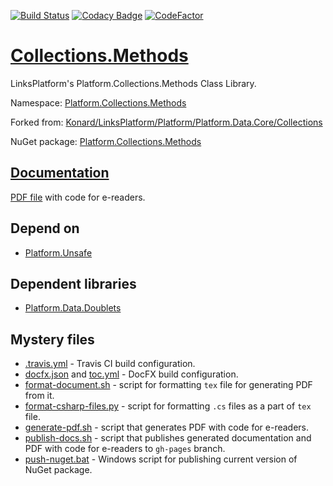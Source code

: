 [![Build Status](https://travis-ci.com/linksplatform/Collections.Methods.svg?branch=master)](https://travis-ci.com/linksplatform/Collections.Methods)
[![Codacy Badge](https://api.codacy.com/project/badge/Grade/f095ae6c0742405399a34ad50ec6ab8d)](https://app.codacy.com/app/drakonard/Collections.Methods?utm_source=github.com&utm_medium=referral&utm_content=linksplatform/Collections.Methods&utm_campaign=Badge_Grade_Dashboard)
[![CodeFactor](https://www.codefactor.io/repository/github/linksplatform/collections.methods/badge)](https://www.codefactor.io/repository/github/linksplatform/collections.methods)

# [Collections.Methods](https://github.com/linksplatform/Collections.Methods)

LinksPlatform's Platform.Collections.Methods Class Library.

Namespace: [Platform.Collections.Methods](https://linksplatform.github.io/Collections.Methods/api/Platform.Collections.Methods.html)

Forked from: [Konard/LinksPlatform/Platform/Platform.Data.Core/Collections](https://github.com/Konard/LinksPlatform/tree/b6866f278712c317b4c895e27e49f2d0b3fe561f/Platform/Platform.Data.Core/Collections)

NuGet package: [Platform.Collections.Methods](https://www.nuget.org/packages/Platform.Collections.Methods)

## [Documentation](https://linksplatform.github.io/Collections.Methods)
[PDF file](https://linksplatform.github.io/Collections.Methods/Platform.Collections.Methods.pdf) with code for e-readers.

## Depend on
*   [Platform.Unsafe](https://github.com/linksplatform/Unsafe)

## Dependent libraries
*   [Platform.Data.Doublets](https://github.com/linksplatform/Data.Doublets)

## Mystery files
*   [.travis.yml](https://github.com/linksplatform/Collections.Methods/blob/master/.travis.yml) - Travis CI build configuration.
*   [docfx.json](https://github.com/linksplatform/Collections.Methods/blob/master/docfx.json) and [toc.yml](https://github.com/linksplatform/Collections.Methods/blob/master/toc.yml) - DocFX build configuration.
*   [format-document.sh](https://github.com/linksplatform/Collections.Methods/blob/master/format-document.sh) - script for formatting `tex` file for generating PDF from it.
*   [format-csharp-files.py](https://github.com/linksplatform/Collections.Methods/blob/master/format-csharp-files.py) - script for formatting `.cs` files as a part of `tex` file.
*   [generate-pdf.sh](https://github.com/linksplatform/Collections.Methods/blob/master/generate-pdf.sh) - script that generates PDF with code for e-readers.
*   [publish-docs.sh](https://github.com/linksplatform/Collections.Methods/blob/master/publish-docs.sh) - script that publishes generated documentation and PDF with code for e-readers to `gh-pages` branch.
*   [push-nuget.bat](https://github.com/linksplatform/Collections.Methods/blob/master/push-nuget.bat) - Windows script for publishing current version of NuGet package.
